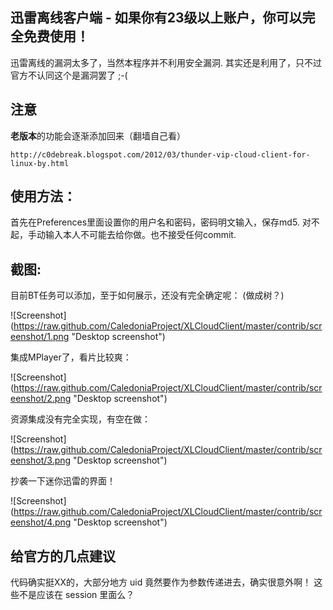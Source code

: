 迅雷离线客户端 - 如果你有23级以上账户，你可以完全免费使用！
---
迅雷离线的漏洞太多了，当然本程序并不利用安全漏洞. 
其实还是利用了，只不过官方不认同这个是漏洞罢了 ;-(

## 注意

**老版本**的功能会逐渐添加回来（翻墙自己看）

    http://c0debreak.blogspot.com/2012/03/thunder-vip-cloud-client-for-linux-by.html

## 使用方法：

首先在Preferences里面设置你的用户名和密码，密码明文输入，保存md5.
对不起，手动输入本人不可能去给你做。也不接受任何commit.

## 截图:

目前BT任务可以添加，至于如何展示，还没有完全确定呢：
(做成树？)

![Screenshot] (https://raw.github.com/CaledoniaProject/XLCloudClient/master/contrib/screenshot/1.png "Desktop screenshot")

集成MPlayer了，看片比较爽：

![Screenshot] (https://raw.github.com/CaledoniaProject/XLCloudClient/master/contrib/screenshot/2.png "Desktop screenshot")

资源集成没有完全实现，有空在做：

![Screenshot] (https://raw.github.com/CaledoniaProject/XLCloudClient/master/contrib/screenshot/3.png "Desktop screenshot")

抄袭一下迷你迅雷的界面！

![Screenshot] (https://raw.github.com/CaledoniaProject/XLCloudClient/master/contrib/screenshot/4.png "Desktop screenshot")

## 给官方的几点建议
代码确实挺XX的，大部分地方 uid 竟然要作为参数传递进去，确实很意外啊！
这些不是应该在 session 里面么？
